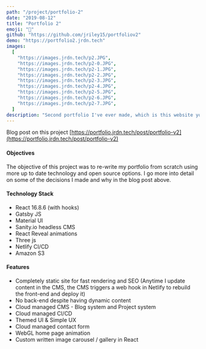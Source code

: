 ```yaml
---
path: "/project/portfolio-2"
date: "2019-08-12"
title: "Portfolio 2"
emoji: "🧑"
github: "https://github.com/jriley15/portfoliov2"
demo: "https://portfolio2.jrdn.tech"
images:
  [
    "https://images.jrdn.tech/p2.JPG",
    "https://images.jrdn.tech/p2-0.JPG",
    "https://images.jrdn.tech/p2-1.JPG",
    "https://images.jrdn.tech/p2-2.JPG",
    "https://images.jrdn.tech/p2-3.JPG",
    "https://images.jrdn.tech/p2-4.JPG",
    "https://images.jrdn.tech/p2-5.JPG",
    "https://images.jrdn.tech/p2-6.JPG",
    "https://images.jrdn.tech/p2-7.JPG",
  ]
description: "Second portfolio I've ever made, which is this website you're on right now."
---
```


Blog post on this project [https://portfolio.jrdn.tech/post/portfolio-v2](https://portfolio.jrdn.tech/post/portfolio-v2)

#### Objectives

The objective of this project was to re-write my portfolio from scratch using more up to date technology and open source options. I go more into detail on some of the decisions I made and why in the blog post above.

#### Technology Stack

- React 16.8.6 (with hooks)
- Gatsby JS
- Material UI
- Sanity.io headless CMS
- React Reveal animations
- Three js
- Netlify CI/CD
- Amazon S3

#### Features

- Completely static site for fast rendering and SEO (Anytime I update content in the CMS, the CMS triggers a web hook in Netlify to rebuild the front-end and deploy it)
- No back-end despite having dynamic content
- Cloud managed CMS - Blog system and Project system
- Cloud managed CI/CD
- Themed UI & Simple UX
- Cloud managed contact form
- WebGL home page animation
- Custom written image carousel / gallery in React
